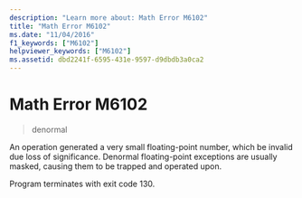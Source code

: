 ```yaml
---
description: "Learn more about: Math Error M6102"
title: "Math Error M6102"
ms.date: "11/04/2016"
f1_keywords: ["M6102"]
helpviewer_keywords: ["M6102"]
ms.assetid: dbd2241f-6595-431e-9597-d9dbdb3a0ca2
---
```

# Math Error M6102

> denormal

An operation generated a very small floating-point number, which be invalid due loss of significance. Denormal floating-point exceptions are usually masked, causing them to be trapped and operated upon.

Program terminates with exit code 130.
